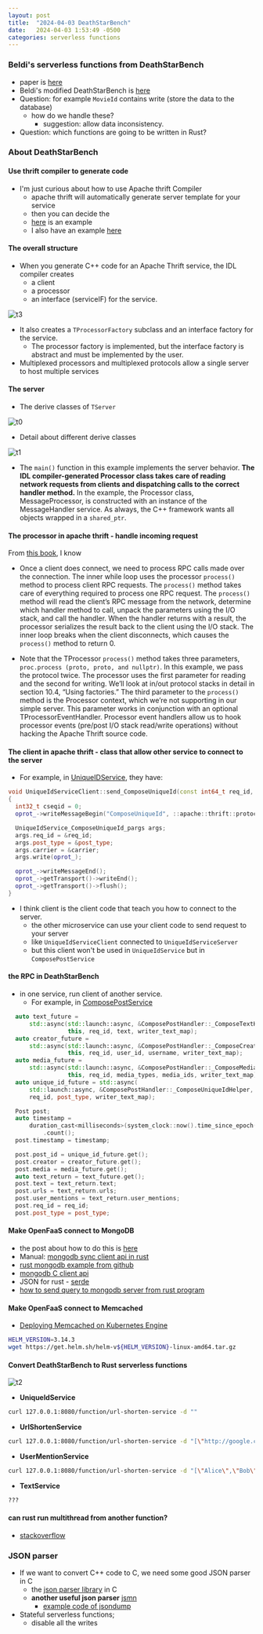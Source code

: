 ```yaml
---
layout: post
title:  "2024-04-03 DeathStarBench"
date:   2024-04-03 1:53:49 -0500
categories: serverless functions
---
```

### Beldi's serverless functions from DeathStarBench
- paper is [here](https://www.usenix.org/conference/osdi20/presentation/zhang-haoran)
- Beldi's modified DeathStarBench is [here](https://github.com/eniac/Beldi/tree/master/internal/media/core)
- Question: for example `MovieId` contains write (store the data to the database)
  + how do we handle these? 
	+ suggestion: allow data inconsistency.
- Question: which functions are going to be written in Rust?

### About DeathStarBench 
#### Use thrift compiler to generate code
- I'm just curious about how to use Apache thrift Compiler
	* apache thrift will automatically generate server template for your service
	* then you can decide the 
	* [here](https://github.com/apache/thrift/tree/master/tutorial/cpp) is an example
  * I also have an example [here](https://github.com/zyuxuan0115/faas-cpp-test/tree/main/apache_thrift_example)

#### The overall structure

- When you generate C++ code for an Apache Thrift service, the IDL compiler creates
  + a client
  + a processor
  + an interface (serviceIF) for the service. 

![t3](/assets/2024-04-07/s3.png)

- It also creates a `TProcessorFactory` subclass and an interface factory for the service. 
	+ The processor factory is implemented, but the interface factory is abstract and must be implemented by the user.
- Multiplexed processors and multiplexed protocols allow a single server to host multiple services

#### The server

- The derive classes of `TServer`

![t0](/assets/2024-04-07/t0.png)

- Detail about different derive classes

![t1](/assets/2024-04-07/t1.png)

- The `main()` function in this example implements the server behavior. <strong>The IDL compiler-generated Processor class takes care of reading network requests from clients and dispatching calls to the correct handler method.</strong> In the example, the Processor class, MessageProcessor, is constructed with an instance of the MessageHandler service. As always, the C++ framework wants all objects wrapped in a `shared_ptr`. 

#### The processor in apache thrift - handle incoming request

From [this book](https://drive.google.com/file/d/11ZcqoKKuy_eCtQEUJvDP6FMH1t5e3J1a), I know

- Once a client does connect, we need to process RPC calls made over the connection. The inner while loop uses the processor `process()` method to process client RPC requests. The `process()` method takes care of everything required to process one RPC request. The `process()` method will read the client’s RPC message from the network, determine which handler method to call, unpack the parameters using the I/O stack, and call the handler. When the handler returns with a result, the processor serializes the result back to the client using the I/O stack. The inner loop breaks when the client disconnects, which causes the `process()` method to return 0.

- Note that the TProcessor `process()` method takes three parameters, `proc.process (proto, proto, and nullptr)`. In this example, we pass the protocol twice. The processor uses the first parameter for reading and the second for writing. We’ll look at in/out protocol stacks in detail in section 10.4, “Using factories.” The third parameter to the `process()` method is the Processor context, which we’re not supporting in our simple server. This parameter works in conjunction with an optional TProcessorEventHandler. Processor event handlers allow us to hook processor events (pre/post I/O stack read/write operations) without hacking the Apache Thrift source code. 


#### The client in apache thrift - class that allow other service to connect to the server
- For example, in [UniqueIDService](https://github.com/delimitrou/DeathStarBench/blob/master/socialNetwork/gen-cpp/UniqueIdService.cpp#L291), they have:

```cpp
void UniqueIdServiceClient::send_ComposeUniqueId(const int64_t req_id, const PostType::type post_type, const std::map<std::string, std::string> & carrier)
{
  int32_t cseqid = 0;
  oprot_->writeMessageBegin("ComposeUniqueId", ::apache::thrift::protocol::T_CALL, cseqid);

  UniqueIdService_ComposeUniqueId_pargs args;
  args.req_id = &req_id;
  args.post_type = &post_type;
  args.carrier = &carrier;
  args.write(oprot_);

  oprot_->writeMessageEnd();
  oprot_->getTransport()->writeEnd();
  oprot_->getTransport()->flush();
}
```

- I think client is the client code that teach you how to connect to the server.
	+ the other microservice can use your client code to send request to your server
	+ like `UniqueIdServiceClient` connected to `UniqueIdServiceServer`
	+ but this client won't be used in `UniqueIdService` but in `ComposePostService`

#### the RPC in DeathStarBench
- in one service, run client of another service.  
	+ For example, in [ComposePostService](https://github.com/delimitrou/DeathStarBench/blob/master/socialNetwork/src/ComposePostService/ComposePostHandler.h#L374)

```c++
  auto text_future =
      std::async(std::launch::async, &ComposePostHandler::_ComposeTextHelper,
                 this, req_id, text, writer_text_map);
  auto creator_future =
      std::async(std::launch::async, &ComposePostHandler::_ComposeCreaterHelper,
                 this, req_id, user_id, username, writer_text_map);
  auto media_future =
      std::async(std::launch::async, &ComposePostHandler::_ComposeMediaHelper,
                 this, req_id, media_types, media_ids, writer_text_map);
  auto unique_id_future = std::async(
      std::launch::async, &ComposePostHandler::_ComposeUniqueIdHelper, this,
      req_id, post_type, writer_text_map);

  Post post;
  auto timestamp =
      duration_cast<milliseconds>(system_clock::now().time_since_epoch())
          .count();
  post.timestamp = timestamp;

  post.post_id = unique_id_future.get();
  post.creator = creator_future.get();
  post.media = media_future.get();
  auto text_return = text_future.get();
  post.text = text_return.text;
  post.urls = text_return.urls;
  post.user_mentions = text_return.user_mentions;
  post.req_id = req_id;
  post.post_type = post_type;
```

#### Make OpenFaaS connect to MongoDB
- the post about how to do this is [here](https://www.openfaas.com/blog/get-started-with-python-mongo/)
- Manual: [mongodb sync client api in rust](https://docs.rs/mongodb/latest/mongodb/index.html#using-the-sync-api)
- [rust mongodb example from github](https://github.com/mehmetsefabalik/rust-mongodb-example/tree/master)
- [mongodb C client api](https://mongoc.org/libmongoc/current/mongoc_client_get_collection.html)
- JSON for rust - [serde](https://serde.rs/data-model.html)
- [how to send query to mongodb server from rust program](https://www.mongodb.com/docs/drivers/rust/current/fundamentals/crud/read-operations/query/)

#### Make OpenFaaS connect to Memcached
- [Deploying Memcached on Kubernetes Engine](https://cloud.google.com/kubernetes-engine/docs/tutorials/deploying-memcached-on-kubernetes-engine)

```bash
HELM_VERSION=3.14.3
wget https://get.helm.sh/helm-v${HELM_VERSION}-linux-amd64.tar.gz
```
#### Convert DeathStarBench to Rust serverless functions 

![t2](/assets/2024-04-07/t2.png)

- <strong>UniqueIdService</strong>

```bash
curl 127.0.0.1:8080/function/url-shorten-service -d ""
```

- <strong>UrlShortenService</strong>

```bash
curl 127.0.0.1:8080/function/url-shorten-service -d "[\"http://google.com\",\"http://kate0115.net\"]"
```

- <strong>UserMentionService</strong>

```bash
curl 127.0.0.1:8080/function/url-shorten-service -d "[\"Alice\",\"Bob\"]"
```

- <strong>TextService</strong>

```bash
???
```

#### can rust run multithread from another function?
- [stackoverflow](https://stackoverflow.com/questions/33938547/cannot-call-a-function-in-a-spawned-thread-because-it-does-not-fulfill-the-requ)

### JSON parser
- If we want to convert C++ code to C, we need some good JSON parser in C
	+ the [json parser library](https://www.json.org/json-en.html) in C
	+ <strong>another useful json parser</strong> [jsmn](https://github.com/zserge/jsmn/tree/master)
	  * [example code of jsondump](https://github.com/zserge/jsmn/blob/master/example/jsondump.c)
- Stateful serverless functions;
	+ disable all the writes
